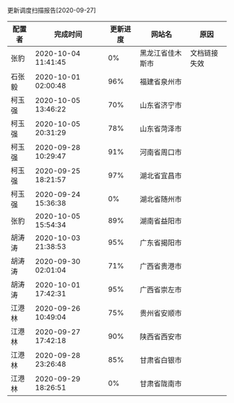 更新调度扫描报告[2020-09-27]

|	配置者	|	完成时间	|	更新进度	|	网站名	|	原因	|
|----|----|----|----|----|
|	张豹	|	2020-10-04 11:41:45	|	  0%	|	黑龙江省佳木斯市	|	文档链接失效	|
|	石张毅	|	2020-10-01 02:00:48	|	 96%	|	福建省泉州市	|		|
|	柯玉强	|	2020-10-05 13:46:22	|	 70%	|	山东省济宁市	|		|
|	柯玉强	|	2020-10-05 20:31:29	|	 78%	|	山东省菏泽市	|		|
|	柯玉强	|	2020-09-28 10:29:47	|	 91%	|	河南省周口市	|		|
|	柯玉强	|	2020-09-25 18:21:57	|	 97%	|	湖北省宜昌市	|		|
|	柯玉强	|	2020-09-24 15:36:38	|	  0%	|	湖北省随州市	|		|
|	张豹	|	2020-10-05 15:54:34	|	 89%	|	湖南省益阳市	|		|
|	胡涛涛	|	2020-10-03 21:38:53	|	 95%	|	广东省揭阳市	|		|
|	胡涛涛	|	2020-09-30 02:01:04	|	 71%	|	广西省贵港市	|		|
|	胡涛涛	|	2020-10-01 17:42:31	|	 95%	|	广西省崇左市	|		|
|	江港林	|	2020-09-26 10:49:04	|	 75%	|	贵州省安顺市	|		|
|	江港林	|	2020-09-27 17:42:18	|	 90%	|	陕西省西安市	|		|
|	江港林	|	2020-09-28 23:26:48	|	 85%	|	甘肃省白银市	|		|
|	江港林	|	2020-09-29 18:26:51	|	  0%	|	甘肃省陇南市	|		|
